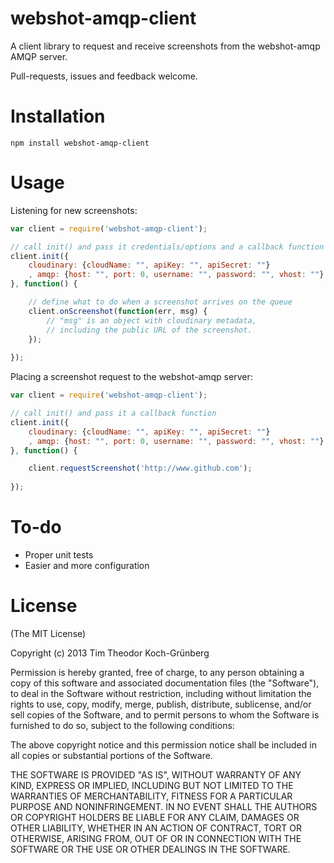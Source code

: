 webshot-amqp-client
====================

A client library to request and receive screenshots from the webshot-amqp AMQP server.

Pull-requests, issues and feedback welcome.

Installation
============

```
npm install webshot-amqp-client
```

Usage
=====

Listening for new screenshots:

```javascript
var client = require('webshot-amqp-client');

// call init() and pass it credentials/options and a callback function
client.init({
	cloudinary: {cloudName: "", apiKey: "", apiSecret: ""}
	, amqp: {host: "", port: 0, username: "", password: "", vhost: ""}
}, function() {

	// define what to do when a screenshot arrives on the queue
	client.onScreenshot(function(err, msg) {
		// "msg" is an object with cloudinary metadata,
		// including the public URL of the screenshot.
	});
	
});
```

Placing a screenshot request to the webshot-amqp server:

```javascript
var client = require('webshot-amqp-client');

// call init() and pass it a callback function
client.init({
	cloudinary: {cloudName: "", apiKey: "", apiSecret: ""}
	, amqp: {host: "", port: 0, username: "", password: "", vhost: ""}
}, function() {

	client.requestScreenshot('http://www.github.com');
	
});
```

To-do
=====
- Proper unit tests
- Easier and more configuration

License
===============

(The MIT License)

Copyright (c) 2013 Tim Theodor Koch-Grünberg

Permission is hereby granted, free of charge, to any person obtaining a copy
of this software and associated documentation files (the "Software"), to deal
in the Software without restriction, including without limitation the rights
to use, copy, modify, merge, publish, distribute, sublicense, and/or sell
copies of the Software, and to permit persons to whom the Software is
furnished to do so, subject to the following conditions:

The above copyright notice and this permission notice shall be included in
all copies or substantial portions of the Software.

THE SOFTWARE IS PROVIDED "AS IS", WITHOUT WARRANTY OF ANY KIND, EXPRESS OR
IMPLIED, INCLUDING BUT NOT LIMITED TO THE WARRANTIES OF MERCHANTABILITY,
FITNESS FOR A PARTICULAR PURPOSE AND NONINFRINGEMENT. IN NO EVENT SHALL THE
AUTHORS OR COPYRIGHT HOLDERS BE LIABLE FOR ANY CLAIM, DAMAGES OR OTHER
LIABILITY, WHETHER IN AN ACTION OF CONTRACT, TORT OR OTHERWISE, ARISING FROM,
OUT OF OR IN CONNECTION WITH THE SOFTWARE OR THE USE OR OTHER DEALINGS IN
THE SOFTWARE.
